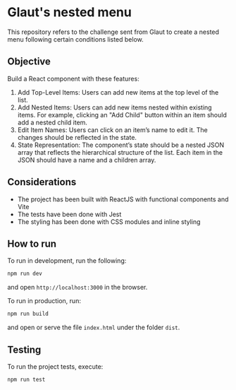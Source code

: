 # Glaut's nested menu

This repository refers to the challenge sent from Glaut to create a nested menu
following certain conditions listed below.

## Objective

Build a React component with these features:

1. Add Top-Level Items: Users can add new items at the top level of the list.
2. Add Nested Items: Users can add new items nested within existing items. For
   example, clicking an "Add Child" button within an item should add a nested child
   item.
3. Edit Item Names: Users can click on an item’s name to edit it. The changes
   should be reflected in the state.
4. State Representation: The component’s state should be a nested JSON array
   that reflects the hierarchical structure of the list. Each item in the JSON
   should have a name and a children array.

## Considerations

- The project has been built with ReactJS with functional components and Vite
- The tests have been done with Jest
- The styling has been done with CSS modules and inline styling

## How to run

To run in development, run the following:

```bash
npm run dev
```

and open `http://localhost:3000` in the browser.

To run in production, run:

```bash
npm run build
```

and open or serve the file `index.html` under the folder `dist`.

## Testing

To run the project tests, execute:

```bash
npm run test
```
